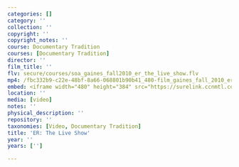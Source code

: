 ```yaml
---
categories: []
category: ''
collection: ''
copyright: ''
copyright_notes: ''
course: Documentary Tradition
courses: [Documentary Tradition]
director: ''
film_title: ''
flv: secure/courses/soa_gaines_fall2010_er_the_live_show.flv
mp4: /fbc332b9-c22e-48bf-8a66-068801b90b41_480-film_gaines_fall_2010_er_the_live_show.mp4
embed: <iframe width="480" height="384" src="https://surelink.ccnmtl.columbia.edu/video/?player=mp4_secure_stream&file=/fbc332b9-c22e-48bf-8a66-068801b90b41_480-film_gaines_fall_2010_er_the_live_show.mp4&width=480&height=360&poster=https://d369ay3g98xik5.cloudfront.net/thumbs/2016/11/17/fbc332b9-c22e-48bf-8a66-068801b90b41-00002.jpg&authtype=wind"></iframe>
location: ''
media: [video]
notes: ''
physical_description: ''
repository: ''
taxonomies: [Video, Documentary Tradition]
title: 'ER: The Live Show'
year: ''
years: ['']

---
```

